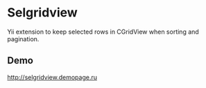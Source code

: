 # Selgridview

Yii extension to keep selected rows in CGridView when sorting and pagination. 

## Demo

http://selgridview.demopage.ru

